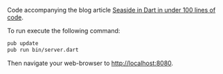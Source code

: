 Code accompanying the blog article [Seaside in Dart in under 100 lines of code](https://www.lukas-renggli.ch/blog/seaside-dart).

To run execute the following command:

```bash
pub update
pub run bin/server.dart 
```

Then navigate your web-browser to [http://localhost:8080]().
